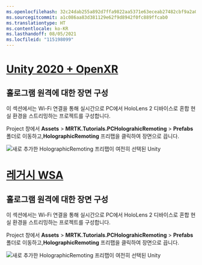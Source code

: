 ```yaml
---
ms.openlocfilehash: 32c24dab255a892d7ffa9822aa5371e63eceab27482cbf9a2a0c8c8066f841a9
ms.sourcegitcommit: a1c086aa83d381129e62f9d8942f0fc889ffcab0
ms.translationtype: HT
ms.contentlocale: ko-KR
ms.lasthandoff: 08/05/2021
ms.locfileid: "115198099"
---
```

# <a name="unity-2020--openxr"></a>[Unity 2020 + OpenXR](#tab/openxr)

## <a name="configuring-your-scene-for-holographic-remoting"></a>홀로그램 원격에 대한 장면 구성

이 섹션에서는 Wi-Fi 연결을 통해 실시간으로 PC에서 HoloLens 2 디바이스로 혼합 현실 환경을 스트리밍하는 프로젝트를 구성합니다.

Project 창에서 **Assets** > **MRTK.Tutorials.PCHolograhicRemoting** > **Prefabs** 폴더로 이동하고,**HolographicRemoting** 프리팹을 클릭하여 장면으로 끕니다.

![새로 추가한 HolographicRemoting 프리팹이 여전히 선택된 Unity](../images/mrlearning-pc-holographic-remoting/Tutorial2-Section1-Step1-1-openxr.png)

# <a name="legacy-wsa"></a>[레거시 WSA](#tab/wsa)

## <a name="configuring-your-scene-for-holographic-remoting"></a>홀로그램 원격에 대한 장면 구성

이 섹션에서는 Wi-Fi 연결을 통해 실시간으로 PC에서 HoloLens 2 디바이스로 혼합 현실 환경을 스트리밍하는 프로젝트를 구성합니다.

Project 창에서 **Assets** > **MRTK.Tutorials.PCHolograhicRemoting** > **Prefabs** 폴더로 이동하고,**HolographicRemoting** 프리팹을 클릭하여 장면으로 끕니다.

![새로 추가한 HolographicRemoting 프리팹이 여전히 선택된 Unity](../images/mrlearning-pc-holographic-remoting/Tutorial2-Section1-Step1-1.png)
